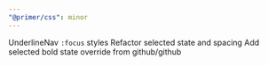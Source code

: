 ```yaml
---
"@primer/css": minor
---
```


UnderlineNav `:focus` styles
Refactor selected state and spacing
Add selected bold state override from github/github
